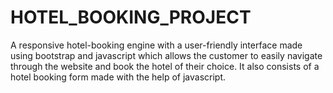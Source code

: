 # HOTEL_BOOKING_PROJECT
 A responsive hotel-booking engine with a user-friendly interface made using bootstrap and javascript which allows the customer to easily navigate through the website and book the hotel of their choice.  It also consists of a hotel booking form made with the help of javascript.

